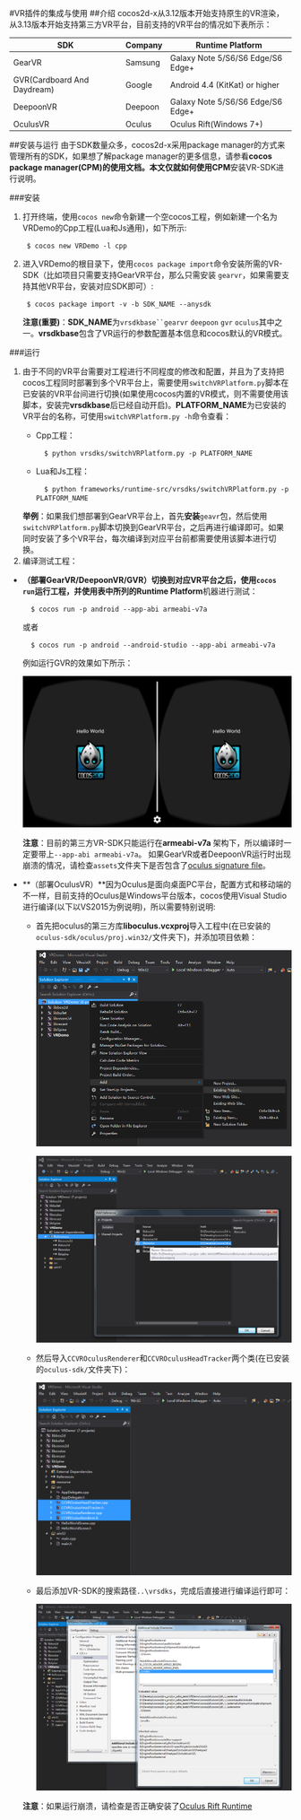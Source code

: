 #VR插件的集成与使用
##介绍
cocos2d-x从3.12版本开始支持原生的VR渲染，从3.13版本开始支持第三方VR平台，目前支持的VR平台的情况如下表所示：

| SDK           |  Company       | Runtime Platform |
|---------------|----------------|------------------|
| GearVR        | Samsung        | Galaxy Note 5/S6/S6 Edge/S6 Edge+ |
| GVR(Cardboard And Daydream)           | Google         | Android 4.4 (KitKat) or higher  |
| DeepoonVR      | Deepoon        | Galaxy Note 5/S6/S6 Edge/S6 Edge+ |
| OculusVR       | Oculus         | Oculus Rift(Windows 7+) |

##安装与运行
由于SDK数量众多，cocos2d-x采用package manager的方式来管理所有的SDK，如果想了解package manager的更多信息，请参看**cocos package manager(CPM)**的使用文档。本文仅就如何使用**CPM**安装VR-SDK进行说明。

###安装
1. 打开终端，使用`cocos new`命令新建一个空cocos工程，例如新建一个名为VRDemo的Cpp工程(Lua和Js通用)，如下所示:
	
		$ cocos new VRDemo -l cpp
	
2. 进入VRDemo的根目录下，使用`cocos package import`命令安装所需的VR-SDK（比如项目只需要支持GearVR平台，那么只需安装 `gearvr`，如果需要支持其他VR平台，安装对应SDK即可）:

		$ cocos package import -v -b SDK_NAME --anysdk
	**注意(重要)**：**SDK_NAME**为`vrsdkbase``gearvr` `deepoon` `gvr` `oculus`其中之一。**vrsdkbase**包含了VR运行的参数配置基本信息和cocos默认的VR模式。
	
###运行
1. 由于不同的VR平台需要对工程进行不同程度的修改和配置，并且为了支持把cocos工程同时部署到多个VR平台上，需要使用`switchVRPlatform.py`脚本在已安装的VR平台间进行切换(如果使用cocos内置的VR模式，则不需要使用该脚本，安装完**vrsdkbase**后已经自动开启)。**PLATFORM_NAME**为已安装的VR平台的名称，可使用`switchVRPlatform.py -h`命令查看：
	* Cpp工程：
		
			$ python vrsdks/switchVRPlatform.py -p PLATFORM_NAME
	* Lua和Js工程：
	
			$ python frameworks/runtime-src/vrsdks/switchVRPlatform.py -p PLATFORM_NAME
	**举例**：如果我们想部署到GearVR平台上，首先**安装**`geavr`包，然后使用`switchVRPlatform.py`脚本切换到GearVR平台，之后再进行编译即可。如果同时安装了多个VR平台，每次编译到对应平台前都需要使用该脚本进行切换。
2. 编译测试工程：

* **（部署GearVR/DeepoonVR/GVR）**切换到对应VR平台之后，使用`cocos run`运行工程，并使用表中所列的**Runtime Platform**机器进行测试：

		$ cocos run -p android --app-abi armeabi-v7a
	或者
	
		$ cocos run -p android --android-studio --app-abi armeabi-v7a	
		
	例如运行GVR的效果如下所示：
	
	![](res/gvr.png)	
		
	**注意**：目前的第三方VR-SDK只能运行在**armeabi-v7a**	架构下，所以编译时一定要带上`--app-abi armeabi-v7a`。
	如果GearVR或者DeepoonVR运行时出现崩溃的情况，请检查`assets`文件夹下是否包含了[oculus signature file](https://developer.oculus.com/documentation/mobilesdk/latest/concepts/mobile-submission-sig-file/)。
	
* **（部署OculusVR）**因为Oculus是面向桌面PC平台，配置方式和移动端的不一样，目前支持的Oculus是Windows平台版本，cocos使用Visual Studio进行编译(以下以VS2015为例说明)，所以需要特别说明:
	
	* 首先把oculus的第三方库**liboculus.vcxproj**导入工程中(在已安装的`oculus-sdk/oculus/proj.win32/`文件夹下)，并添加项目依赖：
	
		![](res/oculus_1.png)	

		![](res/oculus_2.png)	
	
	* 然后导入`CCVROculusRenderer`和`CCVROculusHeadTracker`两个类(在已安装的`oculus-sdk/`文件夹下)：

		![](res/oculus_3.png)

	* 最后添加VR-SDK的搜索路径`..\vrsdks`，完成后直接进行编译运行即可：

		![](res/oculus_4.png)

	**注意**：如果运行崩溃，请检查是否正确安装了[Oculus Rift Runtime](https://developer.oculus.com/)